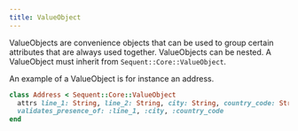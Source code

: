 ```yaml
---
title: ValueObject
---
```


ValueObjects are convenience objects that can be used to group certain attributes that
are always used together. ValueObjects can be nested.
A ValueObject must inherit from `Sequent::Core::ValueObject`.

An example of a ValueObject is for instance an address.

```ruby
class Address < Sequent::Core::ValueObject
  attrs line_1: String, line_2: String, city: String, country_code: String
  validates_presence_of: :line_1, :city, :country_code
end
```
